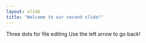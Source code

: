 ```yaml
---
layout: slide
title: "Welcome to our second slide!"
---
```

Three dots for file editing
Use the left arrow to go back!
